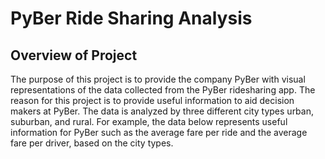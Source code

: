 # PyBer Ride Sharing Analysis

## Overview of Project
   The purpose of this project is to provide the company PyBer with visual representations of the data collected from the PyBer ridesharing app. The reason for this project is to provide useful information to aid decision makers at PyBer. The data is analyzed by three different city types urban, suburban, and rural. For example, the data below represents useful information for PyBer such as the average fare per ride and the average fare per driver, based on the city types.
